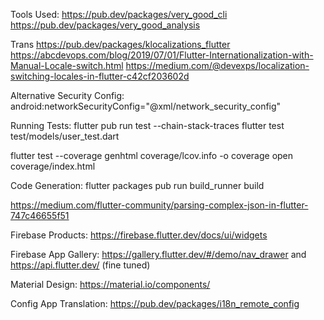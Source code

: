 Tools Used:
https://pub.dev/packages/very_good_cli
https://pub.dev/packages/very_good_analysis

Trans
https://pub.dev/packages/klocalizations_flutter
https://abcdevops.com/blog/2019/07/01/Flutter-Internationalization-with-Manual-Locale-switch.html
https://medium.com/@devexps/localization-switching-locales-in-flutter-c42cf203602d



Alternative Security Config:
android:networkSecurityConfig="@xml/network_security_config"

Running Tests:
flutter pub run test --chain-stack-traces
flutter test test/models/user_test.dart

flutter test --coverage
genhtml coverage/lcov.info -o coverage
open coverage/index.html

Code Generation:
flutter packages pub run build_runner build

https://medium.com/flutter-community/parsing-complex-json-in-flutter-747c46655f51

Firebase Products:
https://firebase.flutter.dev/docs/ui/widgets

Firebase App Gallery:
https://gallery.flutter.dev/#/demo/nav_drawer and 
https://api.flutter.dev/ (fine tuned)

Material Design:
https://material.io/components/

Config App Translation:
https://pub.dev/packages/i18n_remote_config


